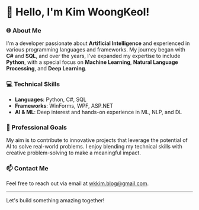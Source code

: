 # 👋 Hello, I'm Kim WoongKeol!

### 🌐 About Me
I'm a developer passionate about **Artificial Intelligence** and experienced in various programming languages and frameworks. My journey began with **C#** and **SQL**, and over the years, I've expanded my expertise to include **Python**, with a special focus on **Machine Learning**, **Natural Language Processing**, and **Deep Learning**.

### 💻 Technical Skills
- **Languages**: Python, C#, SQL
- **Frameworks**: WinForms, WPF, ASP.NET
- **AI & ML**: Deep interest and hands-on experience in ML, NLP, and DL

### 💼 Professional Goals
My aim is to contribute to innovative projects that leverage the potential of AI to solve real-world problems. I enjoy blending my technical skills with creative problem-solving to make a meaningful impact.

### 📫 Contact Me
Feel free to reach out via email at [wkkim.blog@gmail.com](mailto:wkkim.blog@gmail.com).

---

Let's build something amazing together!
